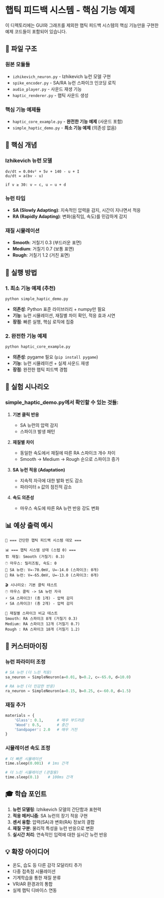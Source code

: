 # 햅틱 피드백 시스템 - 핵심 기능 예제

이 디렉토리에는 GUI와 그래프를 제외한 햅틱 피드백 시스템의 핵심 기능만을 구현한 예제 코드들이 포함되어 있습니다.

## 📁 파일 구조

### 원본 모듈들
- `izhikevich_neuron.py` - Izhikevich 뉴런 모델 구현
- `spike_encoder.py` - SA/RA 뉴런 스파이크 인코딩 로직
- `audio_player.py` - 사운드 재생 기능
- `haptic_renderer.py` - 햅틱 사운드 생성

### 핵심 기능 예제들
- `haptic_core_example.py` - **완전한 기능 예제** (사운드 포함)
- `simple_haptic_demo.py` - **최소 기능 예제** (의존성 없음)

## 🎯 핵심 개념

### Izhikevich 뉴런 모델
```
dv/dt = 0.04v² + 5v + 140 - u + I
du/dt = a(bv - u)

if v ≥ 30: v ← c, u ← u + d
```

### 뉴런 타입
- **SA (Slowly Adapting)**: 지속적인 압력을 감지, 시간이 지나면서 적응
- **RA (Rapidly Adapting)**: 변화(움직임, 속도)를 민감하게 감지

### 재질 시뮬레이션
- **Smooth**: 거칠기 0.3 (부드러운 표면)
- **Medium**: 거칠기 0.7 (보통 표면)  
- **Rough**: 거칠기 1.2 (거친 표면)

## 🚀 실행 방법

### 1. 최소 기능 예제 (추천)
```bash
python simple_haptic_demo.py
```
- **의존성**: Python 표준 라이브러리 + numpy만 필요
- **기능**: 뉴런 시뮬레이션, 재질별 차이 확인, 적응 효과 시연
- **장점**: 빠른 실행, 핵심 로직에 집중

### 2. 완전한 기능 예제
```bash
python haptic_core_example.py
```
- **의존성**: pygame 필요 (`pip install pygame`)
- **기능**: 뉴런 시뮬레이션 + 실제 사운드 재생
- **장점**: 완전한 햅틱 피드백 경험

## 🧪 실험 시나리오

### simple_haptic_demo.py에서 확인할 수 있는 것들:

1. **기본 클릭 반응**
   - SA 뉴런의 압력 감지
   - 스파이크 발생 패턴

2. **재질별 차이**
   - 동일한 속도에서 재질에 따른 RA 스파이크 개수 차이
   - Smooth → Medium → Rough 순으로 스파이크 증가

3. **SA 뉴런 적응 (Adaptation)**
   - 지속적 자극에 대한 발화 빈도 감소
   - 파라미터 `a` 값의 점진적 감소

4. **속도 의존성**
   - 마우스 속도에 따른 RA 뉴런 반응 강도 변화

## 📊 예상 출력 예시

```
🎯 === 간단한 햅틱 피드백 시스템 데모 ===

📊 === 햅틱 시스템 상태 (스텝 0) ===
🏗️ 재질: Smooth (거칠기: 0.3)
🖱️ 마우스: 릴리즈됨, 속도: 0
🧠 SA 뉴런: V=-70.0mV, U=-14.0 (스파이크: 0개)
🧠 RA 뉴런: V=-65.0mV, U=-13.0 (스파이크: 0개)

🎬 시나리오: 기본 클릭 테스트
🖱️ 마우스 클릭 -> SA 뉴런 자극
⚡ SA 스파이크! (총 1개) - 압력 감지
⚡ SA 스파이크! (총 2개) - 압력 감지

🔬 재질별 스파이크 비교 테스트
Smooth: RA 스파이크 8개 (거칠기 0.3)
Medium: RA 스파이크 12개 (거칠기 0.7)
Rough : RA 스파이크 18개 (거칠기 1.2)
```

## 🔧 커스터마이징

### 뉴런 파라미터 조정
```python
# SA 뉴런 (더 느린 적응)
sa_neuron = SimpleNeuron(a=0.01, b=0.2, c=-65.0, d=10.0)

# RA 뉴런 (더 민감한 반응)
ra_neuron = SimpleNeuron(a=0.15, b=0.25, c=-60.0, d=1.5)
```

### 재질 추가
```python
materials = {
    'Glass': 0.1,      # 매우 부드러운
    'Wood': 0.5,       # 중간
    'Sandpaper': 2.0   # 매우 거친
}
```

### 시뮬레이션 속도 조정
```python
# 더 빠른 시뮬레이션
time.sleep(0.001)  # 1ms 간격

# 더 느린 시뮬레이션 (관찰용)
time.sleep(0.1)    # 100ms 간격
```

## 🎓 학습 포인트

1. **뉴런 모델링**: Izhikevich 모델의 간단함과 표현력
2. **적응 메커니즘**: SA 뉴런의 장기 적응 구현
3. **센서 융합**: 압력(SA)과 변화(RA) 정보의 결합
4. **재질 구분**: 물리적 특성을 뉴런 반응으로 변환
5. **실시간 처리**: 연속적인 입력에 대한 실시간 뉴런 반응

## 💡 확장 아이디어

- 온도, 습도 등 다른 감각 모달리티 추가
- 다중 접촉점 시뮬레이션
- 기계학습을 통한 재질 분류
- VR/AR 환경과의 통합
- 실제 햅틱 디바이스 연동 